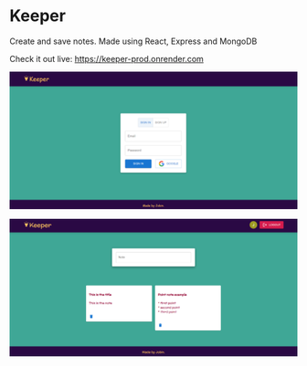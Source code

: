 # Keeper
Create and save notes. Made using React, Express and MongoDB

Check it out live: https://keeper-prod.onrender.com

![Screenshot 1](screenshot1.png)

![Screenshot 2](screenshot2.png)
